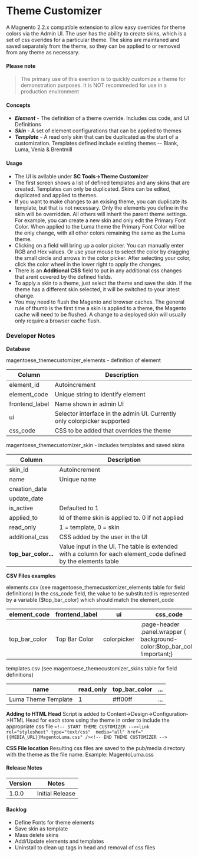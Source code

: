 # Theme Customizer

A Magnento 2.2.x compatible extension to allow easy overrides for theme colors via the Admin UI. The user has the ability to create skins, which is a set of css overides for a particular theme. The skins are maintaned and saved separately from the theme, so they can be applied to or removed from any theme as necessary.

#### Please note

> The primary use of this exention is to quickly customize a theme for demonstration purposes. It is NOT recommeded for use in a production environment 

#### Concepts
- ***Element*** - The definition of a theme override. Includes css code, and UI Definitions
- ***Skin*** - A set of element configurations that can be applied to themes
- ***Template*** - A read only skin that can be duplicated as the start of a customization. Templates defined include existing themes -- Blank, Luma, Venia & Brentmill

#### Usage
- The UI is avilable under **SC Tools->Theme Customizer**
- The first screen shows a list of defined templates and any skins that are created.  Templates can only be duplicated. Skins can be edited, duplicated and applied to themes.
- If you want to make changes to an exising theme, you can duplicate its template, but that is not necessary. Only the elements you define in the skin will be overridden. All others will inherit the parent theme settings. For example, you can create a new skin and only edit the Primary Font Color. When applied to the Luma theme the Primary Font Color will be the only change, with all other colors remaining the same as the Luma theme.
- Clicking on a field will bring up a color picker. You can manually enter RGB and Hex values.  Or use your mouse to select the color by dragging the small circle and arrows in the color picker. After selecting your color, click the color wheel in the lower right to apply the changes.
- There is an **Additional CSS** field to put in any additional css changes that arent covered by the defined fields.
- To apply a skin to a theme, just select the theme and save the skin.  If the theme has a different skin selected, it will be switched to your latest change.
- You may need to flush the Magento and browser caches. The general rule of thumb is the first time a skin is applied to a theme, the Magento cache will need to be flushed. A change to a deployed skin will usually only require a browser cache flush.
### Developer Notes
**Database**

magentoese_themecustomizer_elements - definition of element

| Column | Description|
| ------ | ------ |
| element_id | Autoincrement|
| element_code | Unique string to identify element|
| frontend_label | Name shown in admin UI|
| ui | Selector interface in the admin UI. Currently only colorpicker supported|
| css_code | CSS to be added that overrides the theme|

magentoese_themecustomizer_skin - includes templates and saved skins

| Column | Description|
| ------ | ------ |
| skin_id | Autoincrement|
| name | Unique name|
| creation_date ||
| update_date ||
| is_active |Defaulted to 1|
| applied_to | Id of theme skin is applied to. 0 if not applied|
| read_only | 1 = template, 0 = skin|
| additional_css | CSS added by the user in the UI|
| **top_bar_color...** | Value input in the UI. The table is extended with a column for each element_code defined by the elements table|

**CSV Files examples**

elements.csv 
(see magentoese_themecustomizer_elements table for field definitions)
In the css_code field, the value to be substituted is represented by a variable ($top_bar_color) which should match the element_code

| element_code | frontend_label | ui | css_code |
| ------ | ------ | ------ | ------ |
| top_bar_color | Top Bar Color | colorpicker | .page-header .panel.wrapper { background-color:$top_bar_color !important;} |

templates.csv 
(see magentoese_themecustomizer_skins table for field definitions)

| name | read_only | top_bar_color | ... |
| ------ | ------ | ------ | ------ |
| Luma Theme Template | 1 | #ff00ff | ... |


**Adding to HTML Head**
Script is added to Content->Design->Configuration->HTML Head for each store using the theme in order to include the appropriate css file
```<!-- START THEME CUSTOMIZER --><link  rel="stylesheet" type="text/css"  media="all" href="{{MEDIA_URL}}MagentoLuma.css" /><!-- END THEME CUSTOMIZER -->```

**CSS File location**
Resulting css files are saved to the pub/media directory with the theme as the file name. Example:  MagentoLuma.css

#### Release Notes
| Version | Notes |
| ------ | ------ |
| 1.0.0 | Initial Release |

#### Backlog
- Define Fonts for theme elements
- Save skin as template
- Mass delete skins
- Add/Update elements and templates
- Uninstall to clean up tags in head and removal of css files
